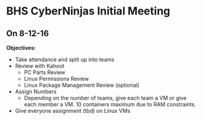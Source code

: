 # BHS CyberNinjas Initial Meeting
## On 8-12-16

**Objectives:**

- Take attendance and split up into teams
- Review with Kahoot
  - PC Parts Review
  - Linux Permissions Review
  - Linux Package Management Review (optional)
- Assign Numbers
  - Depending on the number of teams, give each team a VM or give each member a VM. 10 containers maximum due to RAM constraints.
- Give everyone assignment (tbd) on Linux VMs
